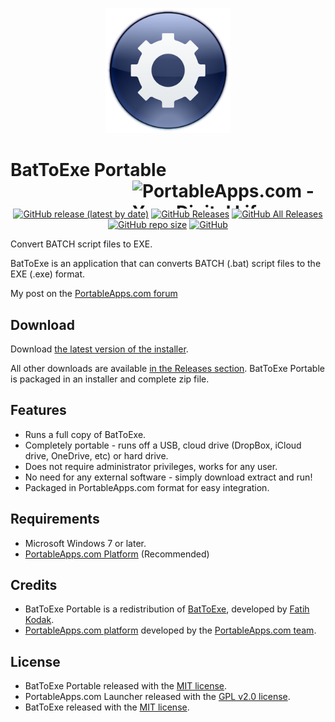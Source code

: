 <p align="center">
	<img src="./BatToExePortable/App/AppInfo/appicon_256.png" width="200" alt="BatToExe logo" title="BatToExe logo" />
</p>

# BatToExe Portable<a href="https://portableapps.com/"><img src="https://cdn.portableapps.com/portableapps.com_1546.png" width="309" height="45" alt="PortableApps.com - Your Digital Life, Anywhere" title="PortableApps.com - Your Digital Life, Anywhere" align="right"></a>

<p align="center">
	<a href="https://github.com/Makazzz/BatToExePortable/releases/latest"><img alt="GitHub release (latest by date)" src="https://img.shields.io/github/v/release/Makazzz/BatToExePortable?color=0cf&logo=**Choose**"></a>
	<a href="https://github.com/Makazzz/BatToExePortable/releases/latest"><img alt="GitHub Releases" src="https://img.shields.io/github/downloads/Makazzz/BatToExePortable/latest/total?color=blue"></a>
	<a href="https://github.com/Makazzz/BatToExePortable/releases"><img alt="GitHub All Releases" src="https://img.shields.io/github/downloads/Makazzz/BatToExePortable/total?color=0cf"></a>
	<a href="https://github.com/Makazzz/BatToExePortable"><img alt="GitHub repo size" src="https://img.shields.io/github/repo-size/Makazzz/BatToExePortable?color=blue"></a>
	<a href="https://raw.githubusercontent.com/Makazzz/BatToExePortable/master/LICENSE"><img alt="GitHub" src="https://img.shields.io/github/license/Makazzz/BatToExePortable?color=0cf"></a>
</p>

Convert BATCH script files to EXE.

BatToExe is an application that can converts BATCH (.bat) script files to the EXE (.exe) format.

My post on the [PortableApps.com forum](https://PortableApps.com/node/**Number**)

## Download

Download [the latest version of the installer][D1].

All other downloads are available [in the Releases section][D2]. BatToExe Portable
is packaged in an installer and complete zip file.

[D1]: https://github.com/Makazzz/BatToExePortable/releases/latest
[D2]: https://github.com/Makazzz/BatToExePortable/releases

## Features

*	Runs a full copy of BatToExe.
*	Completely portable - runs off a USB, cloud drive (DropBox, iCloud drive, OneDrive, etc) or hard drive.
*	Does not require administrator privileges, works for any user.
*	No need for any external software - simply download extract and run!
*	Packaged in PortableApps.com format for easy integration.

## Requirements

*	Microsoft Windows 7 or later.
*	[PortableApps.com Platform](https://PortableApps.com/download) (Recommended)

## Credits

*	BatToExe Portable is a redistribution of [BatToExe](https://github.com/99fk/Bat-To-Exe-Converter-Downloader), developed by [Fatih Kodak](https://github.com/99fk).
*	[PortableApps.com platform](https://PortableApps.com/download) developed by the [PortableApps.com team](https://PortableApps.com).

## License

*	BatToExe Portable released with the [MIT license](https://raw.githubusercontent.com/Makazzz/BatToExePortable/master/LICENSE).
*	PortableApps.com Launcher released with the [GPL v2.0 license](https://raw.githubusercontent.com/Makazzz/BatToExePortable/master/BatToExePortable/Other/Source/LauncherLicense.txt).
*	BatToExe released with the [MIT license](https://raw.githubusercontent.com/Makazzz/BatToExePortable/master/BatToExePortable/Other/Source/license.txt).
